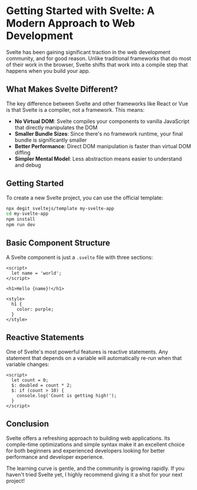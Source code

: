 # Getting Started with Svelte: A Modern Approach to Web Development

Svelte has been gaining significant traction in the web development community, and for good reason. Unlike traditional frameworks that do most of their work in the browser, Svelte shifts that work into a compile step that happens when you build your app.

## What Makes Svelte Different?

The key difference between Svelte and other frameworks like React or Vue is that Svelte is a compiler, not a framework. This means:

- **No Virtual DOM**: Svelte compiles your components to vanilla JavaScript that directly manipulates the DOM
- **Smaller Bundle Sizes**: Since there's no framework runtime, your final bundle is significantly smaller
- **Better Performance**: Direct DOM manipulation is faster than virtual DOM diffing
- **Simpler Mental Model**: Less abstraction means easier to understand and debug

## Getting Started

To create a new Svelte project, you can use the official template:

```bash
npx degit sveltejs/template my-svelte-app
cd my-svelte-app
npm install
npm run dev
```

## Basic Component Structure

A Svelte component is just a `.svelte` file with three sections:

```svelte
<script>
  let name = 'world';
</script>

<h1>Hello {name}!</h1>

<style>
  h1 {
    color: purple;
  }
</style>
```

## Reactive Statements

One of Svelte's most powerful features is reactive statements. Any statement that depends on a variable will automatically re-run when that variable changes:

```svelte
<script>
  let count = 0;
  $: doubled = count * 2;
  $: if (count > 10) {
    console.log('Count is getting high!');
  }
</script>
```

## Conclusion

Svelte offers a refreshing approach to building web applications. Its compile-time optimizations and simple syntax make it an excellent choice for both beginners and experienced developers looking for better performance and developer experience.

The learning curve is gentle, and the community is growing rapidly. If you haven't tried Svelte yet, I highly recommend giving it a shot for your next project!
